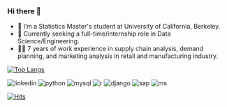 ### Hi there 👋

- 🌱 I’m a Statistics Master's student at University of California, Berkeley.
- 🔭 Currently seeking a full-time/internship role in Data Science/Engineering.
- 👩‍💻 7 years of work experience in supply chain analysis, demand planning, and marketing analysis in retail and manufacturing industry.


<!--
**Jaeyeonnn/Jaeyeonnn** is a ✨ _special_ ✨ repository because its `README.md` (this file) appears on your GitHub profile.

Here are some ideas to get you started:

-->

[![Top Langs](https://github-readme-stats.vercel.app/api/top-langs/?username=jaeyeonnn)](https://github.com/anuraghazra/github-readme-stats)


![linkedin](https://img.shields.io/badge/LinkedIn-0077B5?style=for-the-badge&logo=linkedin&logoColor=white) ![python](https://img.shields.io/badge/Python-3776AB?style=for-the-badge&logo=python&logoColor=white) ![mysql](https://img.shields.io/badge/MySQL-00000F?style=for-the-badge&logo=mysql&logoColor=white) ![r](https://img.shields.io/badge/R-276DC3?style=for-the-badge&logo=r&logoColor=white) ![django](https://img.shields.io/badge/Django-092E20?style=for-the-badge&logo=django&logoColor=white)
![sap](https://img.shields.io/badge/SAP-0FAAFF?style=for-the-badge&logo=sap&logoColor=white) ![ms](https://img.shields.io/badge/Microsoft-666666?style=for-the-badge&logo=microsoft&logoColor=white)


[![Hits](https://hits.seeyoufarm.com/api/count/incr/badge.svg?url=https%3A%2F%2Fgithub.com%2Fdkssud8150%2F&count_bg=%232AB4E5D6&title_bg=%23555555&icon=&icon_color=%23E7E7E7&title=views&edge_flat=false)](https://hits.seeyoufarm.com)
